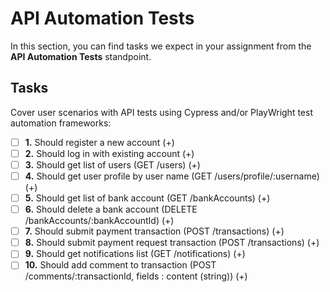 # API Automation Tests

In this section, you can find tasks we expect in your assignment from the **API Automation Tests** standpoint.

## Tasks

Cover user scenarios with API tests using Cypress and/or PlayWright test automation frameworks:

- [ ] **1.** Should register a new account (+)
- [ ] **2.** Should log in with existing account  (+)
- [ ] **3.** Should get list of users (GET /users)  (+)
- [ ] **4.** Should get user profile by user name (GET /users/profile/:username)  (+)
- [ ] **5.** Should get list of bank account (GET /bankAccounts)  (+)
- [ ] **6.** Should delete a bank account (DELETE /bankAccounts/:bankAccountId)  (+)
- [ ] **7.** Should submit payment transaction (POST /transactions)  (+)
- [ ] **8.** Should submit payment request transaction (POST /transactions)  (+)
- [ ] **9.** Should get notifications list (GET /notifications)  (+)
- [ ] **10.** Should add comment to transaction (POST /comments/:transactionId, fields : content (string))  (+)
